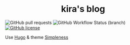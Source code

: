 <h1 align="center">kira's blog</h1>

![GitHub pull requests](https://img.shields.io/github/issues-pr/kira-96/kira-96.github.io?style=flat-square)
![GitHub Workflow Status (branch)](https://img.shields.io/github/workflow/status/kira-96/kira-96.github.io/Pages/src?logo=github&style=flat-square)
[![GitHub license](https://img.shields.io/github/license/kira-96/kira-96.github.io?style=flat-square)](https://github.com/kira-96/kira-96.github.io/blob/src/LICENSE)

Use [Hugo](https://gohugo.io/) & theme [Simpleness](https://github.com/RainerChiang/simpleness)
